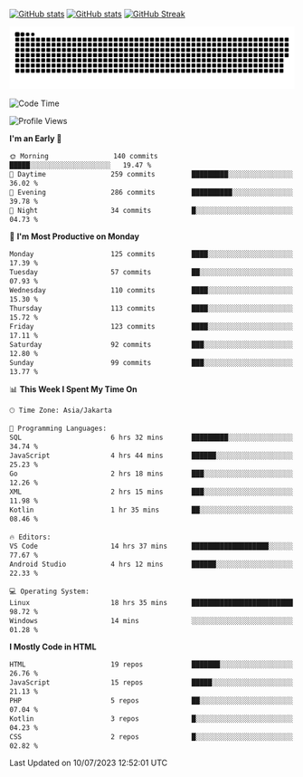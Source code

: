[![GitHub stats](https://github-readme-stats.vercel.app/api?username=aurelioklv&card_width=500&show_icons=true&rank_icon=github&theme=solarized-dark#gh-dark-mode-only)](https://github.com/anuraghazra/github-readme-stats#gh-dark-mode-only)
[![GitHub stats](https://github-readme-stats.vercel.app/api?username=aurelioklv&card_width=500&show_icons=true&rank_icon=github&theme=buefy#gh-light-mode-only)](https://github.com/anuraghazra/github-readme-stats#gh-light-mode-only)
[![GitHub Streak](https://streak-stats.demolab.com/?user=aurelioklv&card_width=336&theme=solarized-dark)](https://git.io/streak-stats)

<picture>
  <source media="(prefers-color-scheme: dark)" srcset="https://raw.githubusercontent.com/aurelioklv/aurelioklv/snake-output/github-contribution-grid-snake-dark.svg">
  <source media="(prefers-color-scheme: light)" srcset="https://raw.githubusercontent.com/aurelioklv/aurelioklv/snake-output/github-contribution-grid-snake.svg">
  <img alt="github contribution grid snake animation" src="https://raw.githubusercontent.com/aurelioklv/aurelioklv/snake-output/github-contribution-grid-snake.svg">
</picture>

<!--START_SECTION:waka-->
![Code Time](http://img.shields.io/badge/Code%20Time-102%20hrs%2059%20mins-blue)

![Profile Views](http://img.shields.io/badge/Profile%20Views-0-blue)

**I'm an Early 🐤** 

```text
🌞 Morning                140 commits         █████░░░░░░░░░░░░░░░░░░░░   19.47 % 
🌆 Daytime                259 commits         █████████░░░░░░░░░░░░░░░░   36.02 % 
🌃 Evening                286 commits         ██████████░░░░░░░░░░░░░░░   39.78 % 
🌙 Night                  34 commits          █░░░░░░░░░░░░░░░░░░░░░░░░   04.73 % 
```
📅 **I'm Most Productive on Monday** 

```text
Monday                   125 commits         ████░░░░░░░░░░░░░░░░░░░░░   17.39 % 
Tuesday                  57 commits          ██░░░░░░░░░░░░░░░░░░░░░░░   07.93 % 
Wednesday                110 commits         ████░░░░░░░░░░░░░░░░░░░░░   15.30 % 
Thursday                 113 commits         ████░░░░░░░░░░░░░░░░░░░░░   15.72 % 
Friday                   123 commits         ████░░░░░░░░░░░░░░░░░░░░░   17.11 % 
Saturday                 92 commits          ███░░░░░░░░░░░░░░░░░░░░░░   12.80 % 
Sunday                   99 commits          ███░░░░░░░░░░░░░░░░░░░░░░   13.77 % 
```


📊 **This Week I Spent My Time On** 

```text
🕑︎ Time Zone: Asia/Jakarta

💬 Programming Languages: 
SQL                      6 hrs 32 mins       █████████░░░░░░░░░░░░░░░░   34.74 % 
JavaScript               4 hrs 44 mins       ██████░░░░░░░░░░░░░░░░░░░   25.23 % 
Go                       2 hrs 18 mins       ███░░░░░░░░░░░░░░░░░░░░░░   12.26 % 
XML                      2 hrs 15 mins       ███░░░░░░░░░░░░░░░░░░░░░░   11.98 % 
Kotlin                   1 hr 35 mins        ██░░░░░░░░░░░░░░░░░░░░░░░   08.46 % 

🔥 Editors: 
VS Code                  14 hrs 37 mins      ███████████████████░░░░░░   77.67 % 
Android Studio           4 hrs 12 mins       ██████░░░░░░░░░░░░░░░░░░░   22.33 % 

💻 Operating System: 
Linux                    18 hrs 35 mins      █████████████████████████   98.72 % 
Windows                  14 mins             ░░░░░░░░░░░░░░░░░░░░░░░░░   01.28 % 
```

**I Mostly Code in HTML** 

```text
HTML                     19 repos            ███████░░░░░░░░░░░░░░░░░░   26.76 % 
JavaScript               15 repos            █████░░░░░░░░░░░░░░░░░░░░   21.13 % 
PHP                      5 repos             ██░░░░░░░░░░░░░░░░░░░░░░░   07.04 % 
Kotlin                   3 repos             █░░░░░░░░░░░░░░░░░░░░░░░░   04.23 % 
CSS                      2 repos             █░░░░░░░░░░░░░░░░░░░░░░░░   02.82 % 
```




 Last Updated on 10/07/2023 12:52:01 UTC
<!--END_SECTION:waka-->
